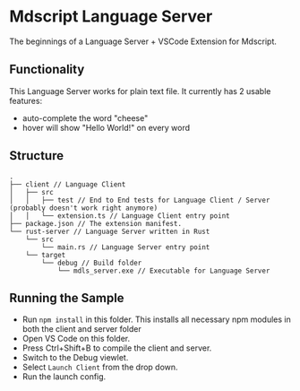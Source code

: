 # Mdscript Language Server

The beginnings of a Language Server + VSCode Extension for Mdscript.

## Functionality

This Language Server works for plain text file. It currently has 2 usable features:
 - auto-complete the word "cheese"
 - hover will show "Hello World!" on every word

## Structure

```
.
├── client // Language Client
│   ├── src
│   │   ├── test // End to End tests for Language Client / Server (probably doesn't work right anymore)
│   │   └── extension.ts // Language Client entry point
├── package.json // The extension manifest.
└── rust-server // Language Server written in Rust
    └── src
        └── main.rs // Language Server entry point
    └── target
        └── debug // Build folder
            └── mdls_server.exe // Executable for Language Server

```

## Running the Sample

- Run `npm install` in this folder. This installs all necessary npm modules in both the client and server folder
- Open VS Code on this folder.
- Press Ctrl+Shift+B to compile the client and server.
- Switch to the Debug viewlet.
- Select `Launch Client` from the drop down.
- Run the launch config.
<!-- - If you want to debug the server as well use the launch configuration `Attach to Server`
- In the [Extension Development Host] instance of VSCode, open a document in 'plain text' language mode.
  - Type `j` or `t` to see `Javascript` and `TypeScript` completion.
  - Enter text content such as `AAA aaa BBB`. The extension will emit diagnostics for all words in all-uppercase. -->
